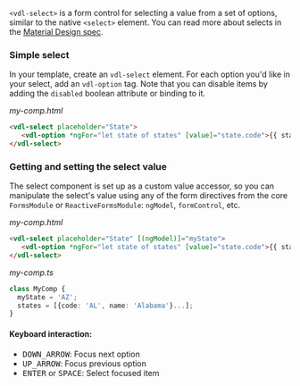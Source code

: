 `<vdl-select>` is a form control for selecting a value from a set of options, similar to the native
`<select>` element. You can read more about selects in the 
[Material Design spec](https://material.google.com/components/menus.html).

<!-- example(select-overview) -->

### Simple select

In your template, create an `vdl-select` element. For each option you'd like in your select, add an 
`vdl-option` tag. Note that you can disable items by adding the `disabled` boolean attribute or 
binding to it.

*my-comp.html*
```html
<vdl-select placeholder="State">
   <vdl-option *ngFor="let state of states" [value]="state.code">{{ state.name }}</vdl-option>
</vdl-select>
```

### Getting and setting the select value

The select component is set up as a custom value accessor, so you can manipulate the select's value using 
any of the form directives from the core `FormsModule` or `ReactiveFormsModule`: `ngModel`, `formControl`, etc.

*my-comp.html*
```html
<vdl-select placeholder="State" [(ngModel)]="myState">
   <vdl-option *ngFor="let state of states" [value]="state.code">{{ state.name }}</vdl-option>
</vdl-select>
```

*my-comp.ts*
```ts
class MyComp {
  myState = 'AZ';
  states = [{code: 'AL', name: 'Alabama'}...];
}
```

#### Keyboard interaction:
- <kbd>DOWN_ARROW</kbd>: Focus next option
- <kbd>UP_ARROW</kbd>: Focus previous option
- <kbd>ENTER</kbd> or <kbd>SPACE</kbd>: Select focused item
